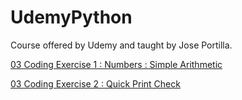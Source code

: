 # UdemyPython
Course offered by Udemy and taught by Jose Portilla.


[03 Coding Exercise 1 : Numbers : Simple Arithmetic](https://github.com/MBadriNarayanan/UdemyPython/blob/master/03CodingExercise1NumbersSimpleArithmetic.ipynb)

[03 Coding Exercise 2 : Quick Print Check](https://github.com/MBadriNarayanan/UdemyPython/blob/master/03CodingExercise2QuickPrintCheck.ipynb)

